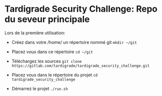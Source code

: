 # Tardigrade Security Challenge: Repo du seveur principale

Lors de la première utilisation:

- Créez dans votre /home/ un répertoire nommé git
    `mkdir ~/git`
    
- Placez vous dans ce répertoire
    `cd ~/git`

- Téléchargez les sources
    `git clone https://gitlab.com/tardigrade/tardigrade_security_challenge.git`

- Placez vous dans le répertoire du projet
    `cd tardigrade_security_challenge`
    
- Démarrez le projet
    `./run.sh`